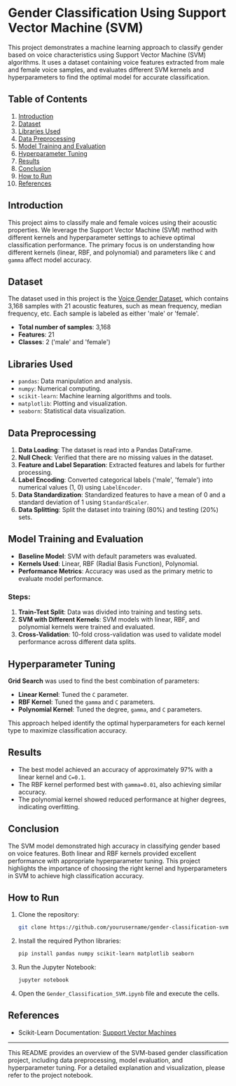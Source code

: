 # Gender Classification Using Support Vector Machine (SVM)

This project demonstrates a machine learning approach to classify gender based on voice characteristics using Support Vector Machine (SVM) algorithms. It uses a dataset containing voice features extracted from male and female voice samples, and evaluates different SVM kernels and hyperparameters to find the optimal model for accurate classification.

## Table of Contents

1. [Introduction](#introduction)
2. [Dataset](#dataset)
3. [Libraries Used](#libraries-used)
4. [Data Preprocessing](#data-preprocessing)
5. [Model Training and Evaluation](#model-training-and-evaluation)
6. [Hyperparameter Tuning](#hyperparameter-tuning)
7. [Results](#results)
8. [Conclusion](#conclusion)
9. [How to Run](#how-to-run)
10. [References](#references)

## Introduction

This project aims to classify male and female voices using their acoustic properties. We leverage the Support Vector Machine (SVM) method with different kernels and hyperparameter settings to achieve optimal classification performance. The primary focus is on understanding how different kernels (linear, RBF, and polynomial) and parameters like `C` and `gamma` affect model accuracy.

## Dataset

The dataset used in this project is the [Voice Gender Dataset](https://archive.ics.uci.edu/ml/datasets/gender+recognition+by+voice), which contains 3,168 samples with 21 acoustic features, such as mean frequency, median frequency, etc. Each sample is labeled as either 'male' or 'female'.

- **Total number of samples**: 3,168
- **Features**: 21
- **Classes**: 2 ('male' and 'female')

## Libraries Used

- `pandas`: Data manipulation and analysis.
- `numpy`: Numerical computing.
- `scikit-learn`: Machine learning algorithms and tools.
- `matplotlib`: Plotting and visualization.
- `seaborn`: Statistical data visualization.

## Data Preprocessing

1. **Data Loading**: The dataset is read into a Pandas DataFrame.
2. **Null Check**: Verified that there are no missing values in the dataset.
3. **Feature and Label Separation**: Extracted features and labels for further processing.
4. **Label Encoding**: Converted categorical labels ('male', 'female') into numerical values (1, 0) using `LabelEncoder`.
5. **Data Standardization**: Standardized features to have a mean of 0 and a standard deviation of 1 using `StandardScaler`.
6. **Data Splitting**: Split the dataset into training (80%) and testing (20%) sets.

## Model Training and Evaluation

- **Baseline Model**: SVM with default parameters was evaluated.
- **Kernels Used**: Linear, RBF (Radial Basis Function), Polynomial.
- **Performance Metrics**: Accuracy was used as the primary metric to evaluate model performance.

### Steps:

1. **Train-Test Split**: Data was divided into training and testing sets.
2. **SVM with Different Kernels**: SVM models with linear, RBF, and polynomial kernels were trained and evaluated.
3. **Cross-Validation**: 10-fold cross-validation was used to validate model performance across different data splits.

## Hyperparameter Tuning

**Grid Search** was used to find the best combination of parameters:

- **Linear Kernel**: Tuned the `C` parameter.
- **RBF Kernel**: Tuned the `gamma` and `C` parameters.
- **Polynomial Kernel**: Tuned the degree, `gamma`, and `C` parameters.

This approach helped identify the optimal hyperparameters for each kernel type to maximize classification accuracy.

## Results

- The best model achieved an accuracy of approximately 97% with a linear kernel and `C=0.1`.
- The RBF kernel performed best with `gamma=0.01`, also achieving similar accuracy.
- The polynomial kernel showed reduced performance at higher degrees, indicating overfitting.

## Conclusion

The SVM model demonstrated high accuracy in classifying gender based on voice features. Both linear and RBF kernels provided excellent performance with appropriate hyperparameter tuning. This project highlights the importance of choosing the right kernel and hyperparameters in SVM to achieve high classification accuracy.

## How to Run

1. Clone the repository:

    ```bash
    git clone https://github.com/yourusername/gender-classification-svm.git
    ```

2. Install the required Python libraries:

    ```bash
    pip install pandas numpy scikit-learn matplotlib seaborn
    ```

3. Run the Jupyter Notebook:

    ```bash
    jupyter notebook
    ```

4. Open the `Gender_Classification_SVM.ipynb` file and execute the cells.

## References
- Scikit-Learn Documentation: [Support Vector Machines](https://scikit-learn.org/stable/modules/svm.html)
---
This README provides an overview of the SVM-based gender classification project, including data preprocessing, model evaluation, and hyperparameter tuning. For a detailed explanation and visualization, please refer to the project notebook.
